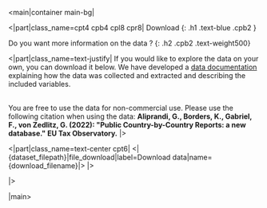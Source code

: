 <main|container main-bg|

<|part|class_name=cpt4 cpb4 cpl8 cpr8|
Download
{: .h1 .text-blue .cpb2 }

Do you want more information on the data ?
{: .h2 .cpb2 .text-weight500}

<|part|class_name=text-justify|
If you would like to explore the data on your own, you can download it below. We have developed a
<a href="https://www.taxobservatory.eu//www-site/uploads/2023/02/Public_CbCRs_dataset_documentation-2.pdf" target="_blank">
 data documentation 
</a>
explaining how the data was collected and extracted and describing the included variables.
<br/><br/>

You are free to use the data for non-commercial use. Please use the following citation when using the data: 
**Aliprandi, G., Borders, K., Gabriel, F., von Zedlitz, G. (2022): "Public Country-by-Country Reports: a new database." 
EU Tax Observatory.**
|>

<|part|class_name=text-center cpt6|
<|{dataset_filepath}|file_download|label=Download data|name={download_filename}|>
|>

|>

|main>
